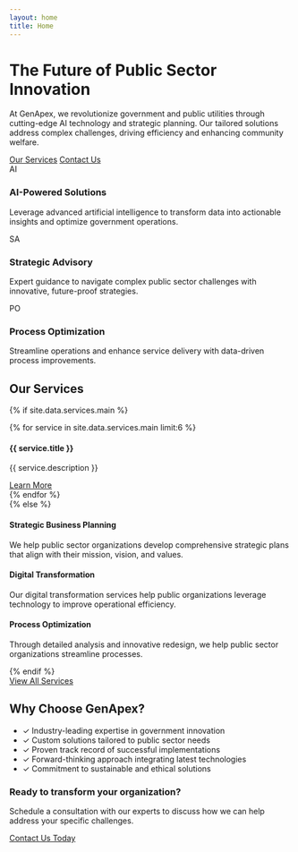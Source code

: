 ```yaml
---
layout: home
title: Home
---
```


<div class="hero-section text-center mb-5">
  <h1 class="display-4 mb-3">The Future of Public Sector Innovation</h1>
  
  <p class="lead mb-4">
    At GenApex, we revolutionize government and public utilities through cutting-edge AI technology and strategic planning. 
    Our tailored solutions address complex challenges, driving efficiency and enhancing community welfare.
  </p>
  
  <div class="cta-buttons">
    <a href="{{ site.baseurl }}/services/" class="btn btn-primary btn-lg mr-3">Our Services</a>
    <a href="{{ site.baseurl }}/contact/" class="btn btn-outline-secondary btn-lg">Contact Us</a>
  </div>
</div>

<div class="row value-props mb-5">
  <div class="col-md-4 mb-4">
    <div class="card h-100 text-center">
      <div class="card-body">
        <span class="icon-placeholder mb-3 text-primary">AI</span>
        <h3 class="card-title">AI-Powered Solutions</h3>
        <p class="card-text">Leverage advanced artificial intelligence to transform data into actionable insights and optimize government operations.</p>
      </div>
    </div>
  </div>
  
  <div class="col-md-4 mb-4">
    <div class="card h-100 text-center">
      <div class="card-body">
        <span class="icon-placeholder mb-3 text-primary">SA</span>
        <h3 class="card-title">Strategic Advisory</h3>
        <p class="card-text">Expert guidance to navigate complex public sector challenges with innovative, future-proof strategies.</p>
      </div>
    </div>
  </div>
  
  <div class="col-md-4 mb-4">
    <div class="card h-100 text-center">
      <div class="card-body">
        <span class="icon-placeholder mb-3 text-primary">PO</span>
        <h3 class="card-title">Process Optimization</h3>
        <p class="card-text">Streamline operations and enhance service delivery with data-driven process improvements.</p>
      </div>
    </div>
  </div>
</div>

<h2 class="text-center mb-4">Our Services</h2>

{% if site.data.services.main %}
<div class="row services-preview">
  {% for service in site.data.services.main limit:6 %}
  <div class="col-md-4 mb-4">
    <div class="card h-100">
      <div class="card-body">
        <div class="text-center mb-3">
          <i class="fas {{ service.icon }} fa-3x text-primary"></i>
        </div>
        <h4 class="card-title text-center">{{ service.title }}</h4>
        <p class="card-text">{{ service.description }}</p>
      </div>
      <div class="card-footer bg-white border-0 text-center">
        <a href="{{ service.link }}" class="btn btn-sm btn-outline-primary">Learn More</a>
      </div>
    </div>
  </div>
  {% endfor %}
</div>
{% else %}
<div class="row services-preview">
  <div class="col-md-4 mb-4">
    <div class="card h-100">
      <div class="card-body">
        <h4 class="card-title text-center">Strategic Business Planning</h4>
        <p class="card-text">We help public sector organizations develop comprehensive strategic plans that align with their mission, vision, and values.</p>
      </div>
    </div>
  </div>
  <div class="col-md-4 mb-4">
    <div class="card h-100">
      <div class="card-body">
        <h4 class="card-title text-center">Digital Transformation</h4>
        <p class="card-text">Our digital transformation services help public organizations leverage technology to improve operational efficiency.</p>
      </div>
    </div>
  </div>
  <div class="col-md-4 mb-4">
    <div class="card h-100">
      <div class="card-body">
        <h4 class="card-title text-center">Process Optimization</h4>
        <p class="card-text">Through detailed analysis and innovative redesign, we help public sector organizations streamline processes.</p>
      </div>
    </div>
  </div>
</div>
{% endif %}

<div class="text-center mt-4 mb-5">
  <a href="{{ site.baseurl }}/services/" class="btn btn-primary">View All Services</a>
</div>

<div class="row mb-5">
  <div class="col-md-6">
    <h2>Why Choose GenApex?</h2>
    <ul class="check-list">
      <li>✓ Industry-leading expertise in government innovation</li>
      <li>✓ Custom solutions tailored to public sector needs</li>
      <li>✓ Proven track record of successful implementations</li>
      <li>✓ Forward-thinking approach integrating latest technologies</li>
      <li>✓ Commitment to sustainable and ethical solutions</li>
    </ul>
  </div>
  <div class="col-md-6">
    <div class="card">
      <div class="card-body">
        <h3 class="card-title">Ready to transform your organization?</h3>
        <p class="card-text">Schedule a consultation with our experts to discuss how we can help address your specific challenges.</p>
        <a href="{{ site.baseurl }}/contact/" class="btn btn-primary">Contact Us Today</a>
      </div>
    </div>
  </div>
</div>